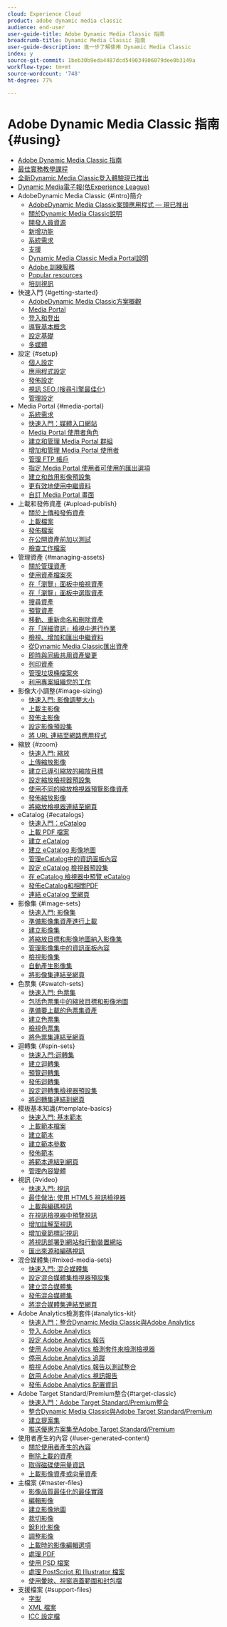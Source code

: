 ```yaml
---
cloud: Experience Cloud
product: adobe dynamic media classic
audience: end-user
user-guide-title: Adobe Dynamic Media Classic 指南
breadcrumb-title: Dynamic Media Classic 指南
user-guide-description: 進一步了解使用 Dynamic Media Classic
index: y
source-git-commit: 1beb30b9eda4487dcd549034906079dee0b3149a
workflow-type: tm+mt
source-wordcount: '748'
ht-degree: 77%

---
```



# Adobe Dynamic Media Classic 指南 {#using}

+ [Adobe Dynamic Media Classic 指南](home.md)
+ [最佳實務教學課程](https://experienceleague.adobe.com/docs/experience-manager-learn/dynamic-media-classic-tutorial/overview.html)
+ [全新Dynamic Media Classic登入體驗現已推出](new-ui-2020.md)
+ [Dynamic Media電子報(依Experience League)](dynamic-media-newsletter.md)
+ AdobeDynamic Media Classic {#intro}簡介
   + [AdobeDynamic Media Classic案頭應用程式 — 現已推出](dynamic-media-classic-desktop-app.md)
   + [關於Dynamic Media Classic說明](introduction.md)
   + [開發人員資源](developer-resources.md)
   + [新增功能](whats-new.md)
   + [系統需求](system-requirements.md)
   + [支援](support.md)
   + [Dynamic Media Classic Media Portal說明](help-dmc-media-portal.md)
   + [Adobe 訓練服務](training-services.md)
   + [Popular resources](popular-resources.md)
   + [培訓視訊](training-videos.md)
+ 快速入門 {#getting-started}
   + [AdobeDynamic Media Classic方案概觀](dmc-platform-overview.md)
   + [Media Portal](media-portal.md)
   + [登入和登出](signing-out.md)
   + [導覽基本概念](navigation-basics.md)
   + [設定基礎](setup-basics.md)
   + [多媒體](rich-media.md)
+ 設定 {#setup}
   + [個人設定](personal-setup.md)
   + [應用程式設定](application-setup.md)
   + [發佈設定](publish-setup.md)
   + [視訊 SEO (搜尋引擎最佳化)](video-seo-search-engine-optimization.md)
   + [管理設定](administration-setup.md)
+ Media Portal {#media-portal}
   + [系統需求](system-requirements-1.md)
   + [快速入門：媒體入口網站](quick-start-media-portal-administration.md)
   + [Media Portal 使用者角色](media-portal-user-roles.md)
   + [建立和管理 Media Portal 群組](creating-media-portal-groups.md)
   + [增加和管理 Media Portal 使用者](adding-media-portal-users.md)
   + [管理 FTP 帳戶](ftp-accounts.md)
   + [指定 Media Portal 使用者可使用的匯出選項](specifying-export-options-available-media.md)
   + [建立和啟用影像預設集](creating-enabling-image-presets.md)
   + [更有效地使用中繼資料](making-efficient-metadata.md)
   + [自訂 Media Portal 畫面](customizing-media-portal-screen.md)
+ 上載和發佈資產 {#upload-publish}
   + [關於上傳和發佈資產](about-asset-upload-publish.md)
   + [上載檔案](uploading-files.md)
   + [發佈檔案](publishing-files.md)
   + [在公開資產前加以測試](testing-assets-making-them-public.md)
   + [檢查工作檔案](checking-job-files.md)
+ 管理資產 {#managing-assets}
   + [關於管理資產](about-managing-assets.md)
   + [使用資產檔案夾](asset-folders.md)
   + [在「瀏覽」面板中檢視資產](viewing-assets-browse-panel.md)
   + [在「瀏覽」面板中選取資產](selecting-assets-browse-panel.md)
   + [搜尋資產](searching-assets.md)
   + [預覽資產](previewing-asset.md)
   + [移動、重新命名和刪除資產](moving-renaming-deleting-assets.md)
   + [在「詳細資訊」檢視中進行作業](detail-view.md)
   + [檢視、增加和匯出中繼資料](viewing-adding-exporting-metadata.md)
   + [從Dynamic Media Classic匯出資產](exporting-assets-from-dmc.md)
   + [即時與同級共用資產變更](sharing-asset-changes-peers-real.md)
   + [列印資產](printing-assets.md)
   + [管理垃圾桶檔案夾](trash-folder.md)
   + [利用專案組織您的工作](organizing-projects.md)
+ 影像大小調整{#image-sizing}
   + [快速入門: 影像調整大小](quick-start-image-sizing.md)
   + [上載主影像](uploading-master-images.md)
   + [發佈主影像](publishing-master-images.md)
   + [設定影像預設集](setting-image-presets.md)
   + [將 URL 連結至網路應用程式](linking-urls-web-application.md)
+ 縮放 {#zoom}
   + [快速入門: 縮放](quick-start-zoom.md)
   + [上傳縮放影像](uploading-zoom-images.md)
   + [建立已導引縮放的縮放目標](creating-zoom-targets-guided-zoom.md)
   + [設定縮放檢視器預設集](setting-zoom-viewer-presets.md)
   + [使用不同的縮放檢視器預覽影像資產](previewing-image-assets-different-zoom.md)
   + [發佈縮放影像](publishing-zoom-images.md)
   + [將縮放檢視器連結至網頁](linking-zoom-viewers-web-pages.md)
+ eCatalog {#ecatalogs}
   + [快速入門：eCatalog](quick-start-ecatalog.md)
   + [上載 PDF 檔案](uploading-pdf-files.md)
   + [建立 eCatalog](creating-ecatalog.md)
   + [建立 eCatalog 影像地圖](creating-ecatalog-image-maps.md)
   + [管理eCatalog中的資訊面板內容](info-panel-content.md)
   + [設定 eCatalog 檢視器預設集](setting-ecatalog-viewer-presets.md)
   + [在 eCatalog 檢視器中預覽 eCatalog](previewing-ecatalogs-ecatalog-viewer.md)
   + [發佈eCatalog和相關PDF](publishing-ecatalogs-associated-pdfs.md)
   + [連結 eCatalog 至網頁](linking-ecatalog-web-page.md)
+ 影像集 {#image-sets}
   + [快速入門: 影像集](quick-start-image-sets.md)
   + [準備影像集資產進行上載](preparing-image-set-assets-upload.md)
   + [建立影像集](creating-image-set.md)
   + [將縮放目標和影像地圖納入影像集](including-zoom-targets-image-maps.md)
   + [管理影像集中的資訊面板內容](info-panel-content-1.md)
   + [檢視影像集](viewing-image-sets.md)
   + [自動產生影像集](automated-image-set-generation.md)
   + [將影像集連結至網頁](linking-image-set-web-page.md)
+ 色票集 {#swatch-sets}
   + [快速入門: 色票集](quick-start-swatch-sets.md)
   + [包括色票集中的縮放目標和影像地圖](including-zoom-targets-image-maps-1.md)
   + [準備要上載的色票集資產](preparing-swatch-set-assets-upload.md)
   + [建立色票集](creating-swatch-set.md)
   + [檢視色票集](viewing-swatch-sets.md)
   + [將色票集連結至網頁](linking-swatch-set-web-page.md)
+ 迴轉集 {#spin-sets}
   + [快速入門:迴轉集](quick-start-spin-sets.md)
   + [建立迴轉集](creating-spin-set.md)
   + [預覽迴轉集](previewing-spin-set.md)
   + [發佈迴轉集](publishing-spin-set.md)
   + [設定迴轉集檢視器預設集](setting-spin-set-viewer-presets.md)
   + [將迴轉集連結到網頁](linking-spin-set-web-page.md)
+ 模板基本知識{#template-basics}
   + [快速入門: 基本範本](quick-start-template-basics.md)
   + [上載範本檔案](uploading-template-files.md)
   + [建立範本](creating-template.md)
   + [建立範本參數](creating-template-parameters.md)
   + [發佈範本](publishing-templates.md)
   + [將範本連結到網頁](linking-template-web-page.md)
   + [管理內容變體](content-variations.md)
+ 視訊 {#video}
   + [快速入門: 視訊](quick-start-video.md)
   + [最佳做法: 使用 HTML5 視訊檢視器](best-practice-using-html5-video.md)
   + [上載與編碼視訊](uploading-encoding-videos.md)
   + [在視訊檢視器中預覽視訊](previewing-videos-video-viewer.md)
   + [增加註解至視訊](adding-captions-video.md)
   + [增加章節標記視訊](adding-chapter-markers-video.md)
   + [將視訊部署到網站和行動裝置網站](deploying-video-websites-mobile-sites.md)
   + [匯出來源和編碼視訊](exporting-source-encoded-videos.md)
+ 混合媒體集{#mixed-media-sets}
   + [快速入門: 混合媒體集](quick-start-mixed-media-sets.md)
   + [設定混合媒體集檢視器預設集](setting-mixed-media-set-viewer.md)
   + [建立混合媒體集](creating-mixed-media-set.md)
   + [發佈混合媒體集](publishing-mixed-media-set.md)
   + [將混合媒體集連結至網頁](linking-mixed-media-set-web.md)
+ Adobe Analytics檢測套件{#analytics-kit}
   + [快速入門：整合Dynamic Media Classic與Adobe Analytics](quick-start-integrating-dmc-analytics.md)
   + [登入 Adobe Analytics](log-analytics.md)
   + [設定 Adobe Analytics 報告](configuring-analytics-reports.md)
   + [使用 Adobe Analytics 檢測套件來檢測檢視器](instrumenting-viewer-using-analytics-instrumentation.md)
   + [停用 Adobe Analytics 追蹤](disabling-analytics-tracking.md)
   + [檢視 Adobe Analytics 報告以測試整合](testing-integration-viewing-analytics-report.md)
   + [啟用 Adobe Analytics 視訊報告](enabling-analytics-video-reports.md)
   + [發佈 Adobe Analytics 配置資訊](publishing-analytics-configuration-information.md)
+ Adobe Target Standard/Premium整合{#target-classic}
   + [快速入門：Adobe Target Standard/Premium整合](quick-start-target-integration.md)
   + [整合Dynamic Media Classic與Adobe Target Standard/Premium](integrating-dmc-with-target.md)
   + [建立提案集](creating-offer-set.md)
   + [推送優惠方案集至Adobe Target Standard/Premium](pushing-offer-sets-target.md)
+ 使用者產生的內容 {#user-generated-content}
   + [關於使用者產生的內容](about-ugc.md)
   + [刪除上載的資產](deleting-uploaded-asset.md)
   + [取得磁碟使用量資訊](getting-disk-usage-information.md)
   + [上載影像資產或向量資產](uploading-image-asset-or-vector.md)
+ 主檔案 {#master-files}
   + [影像品質最佳化的最佳實踐](best-practices-optimizing-quality-images.md)
   + [編輯影像](editing-images.md)
   + [建立影像地圖](creating-image-maps.md)
   + [裁切影像](cropping-image.md)
   + [銳利化影像](sharpening-image.md)
   + [調整影像](adjusting-image.md)
   + [上載時的影像編輯選項](image-editing-options-upload.md)
   + [處理 PDF](pdfs.md)
   + [使用 PSD 檔案](psd-files.md)
   + [處理 PostScript 和 Illustrator 檔案](postscript-illustrator-files.md)
   + [使用暈映、視窗涵蓋範圍和封包檔](vignette-window-covering-cabinet-files.md)
+ 支援檔案 {#support-files}
   + [字型](fonts.md)
   + [XML 檔案](xml-files.md)
   + [ICC 設定檔](icc-profiles.md)
